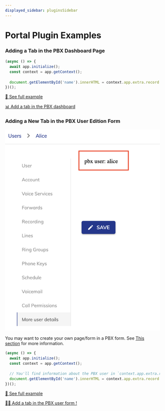 ```yaml
---
displayed_sidebar: pluginsSidebar
---
```


# Portal Plugin Examples

### Adding a Tab in the PBX Dashboard Page

```js
(async () => {
  await app.initialize();
  const context = app.getContext();

  document.getElementById('name').innerHTML = context.app.extra.record.auth.username;
})();
```

[👀 See full example](https://github.com/wazo-communication/euc-plugins-js-sdk/tree/master/documentation/static/examples/portal/pbx-dashboard-tab)

<a class="try-it button button--secondary button--lg" href="https://portal.wazo.io/?manifestUrl=https://wazo-communication.github.io/euc-plugins-js-sdk/examples/portal/pbx-dashboard-tab/manifest.json" target="_blank">
    📊 Add a tab in the PBX dashboard
</a>

### Adding a New Tab in the PBX User Edition Form

![New pbx user tab (small)](/img/portal-custom-pbx-user-tab.png)

You may want to create your own page/form in a PBX form.
See [This section](./portal#adding-tabs-in-a-form) for more information.

```js
(async () => {
  await app.initialize();
  const context = app.getContext();

  // You'll find information about the PBX user in `context.app.extra.record`;
  document.getElementById('name').innerHTML = context.app.extra.record.auth.username;
})();
```

[👀 See full example](https://github.com/wazo-communication/euc-plugins-js-sdk/tree/master/documentation/static/examples/portal/pbx-user-form-tab)

<a class="try-it button button--secondary button--lg" href="https://portal.wazo.io/?manifestUrl=https://wazo-communication.github.io/euc-plugins-js-sdk/examples/portal/pbx-user-form-tab/manifest.json" target="_blank">
    👨‍🦰 Add a tab in the PBX user form !
</a>
